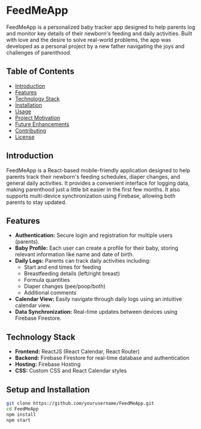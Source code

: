 # FeedMeApp

FeedMeApp is a personalized baby tracker app designed to help parents log and monitor key details of their newborn's feeding and daily activities. Built with love and the desire to solve real-world problems, the app was developed as a personal project by a new father navigating the joys and challenges of parenthood.

## Table of Contents

- [Introduction](#introduction)
- [Features](#features)
- [Technology Stack](#technology-stack)
- [Installation](#installation)
- [Usage](#usage)
- [Project Motivation](#project-motivation)
- [Future Enhancements](#future-enhancements)
- [Contributing](#contributing)
- [License](#license)

## Introduction

FeedMeApp is a React-based mobile-friendly application designed to help parents track their newborn's feeding schedules, diaper changes, and general daily activities. It provides a convenient interface for logging data, making parenthood just a little bit easier in the first few months. It also supports multi-device synchronization using Firebase, allowing both parents to stay updated.

## Features

- **Authentication:** Secure login and registration for multiple users (parents).
- **Baby Profile:** Each user can create a profile for their baby, storing relevant information like name and date of birth.
- **Daily Logs:** Parents can track daily activities including:
  - Start and end times for feeding
  - Breastfeeding details (left/right breast)
  - Formula quantities
  - Diaper changes (pee/poop/both)
  - Additional comments
- **Calendar View:** Easily navigate through daily logs using an intuitive calendar view.
- **Data Synchronization:** Real-time updates between devices using Firebase Firestore.

## Technology Stack

- **Frontend:** ReactJS (React Calendar, React Router)
- **Backend:** Firebase Firestore for real-time database and authentication
- **Hosting:** Firebase Hosting
- **CSS:** Custom CSS and React Calendar styles

## Setup and Installation

   ```bash
   git clone https://github.com/yourusername/FeedMeApp.git
   cd FeedMeApp
   npm install
   npm start
   